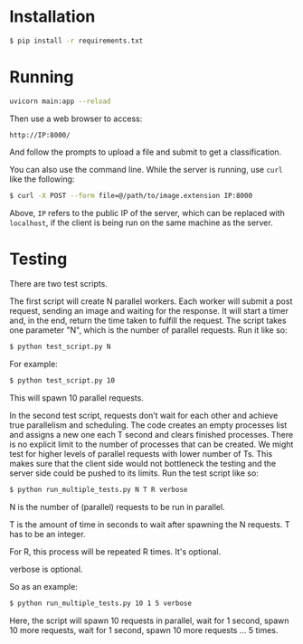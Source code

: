 # Installation

```bash
$ pip install -r requirements.txt
```

# Running

```bash
uvicorn main:app --reload
```

Then use a web browser to access:

```
http://IP:8000/
```

And follow the prompts to upload a file and submit to get a classification.


You can also use the command line. While the server is running, use `curl` like the following:

```bash
$ curl -X POST --form file=@/path/to/image.extension IP:8000
```
Above, `IP` refers to the public IP of the server, which can be replaced with `localhost`, if the client is being run on the same machine as the server. 


# Testing

There are two test scripts.

The first script will create N parallel workers. Each worker will submit a post request, sending an image and waiting for the response. It will start a timer and, in the end, return the time taken to fulfill the request. The script takes one parameter "N", which is the number of parallel requests. Run it like so:

```bash
$ python test_script.py N
```

For example:

```bash
$ python test_script.py 10
```

This will spawn 10 parallel requests.


In the second test script, requests don’t wait for each other and achieve true parallelism and scheduling. The code creates an empty processes list and assigns a new one each T second and clears finished processes. There is no explicit limit to the number of processes that can be created. We might test for higher levels of parallel requests with lower number of Ts. This makes sure that the client side would not bottleneck the testing and the server side could be pushed to its limits. Run the test script like so:

```bash
$ python run_multiple_tests.py N T R verbose 
```

N is the number of (parallel) requests to be run in parallel.

T is the amount of time in seconds to wait after spawning the N requests. T has to be an integer.

For R, this process will be repeated R times. It's optional.

verbose is optional.

So as an example:

```bash
$ python run_multiple_tests.py 10 1 5 verbose 
```

Here, the script will spawn 10 requests in parallel, wait for 1 second, spawn 10 more requests, wait for 1 second, spawn 10 more requests ... 5 times.

